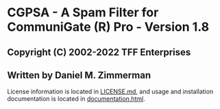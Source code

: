 # CGPSA - A Spam Filter for CommuniGate (R) Pro - Version 1.8
## Copyright (C) 2002-2022 TFF Enterprises
## Written by Daniel M. Zimmerman

License information is located in [LICENSE.md](LICENSE.md), and usage and
installation documentation is located in 
[documentation.html](documentation.html).
